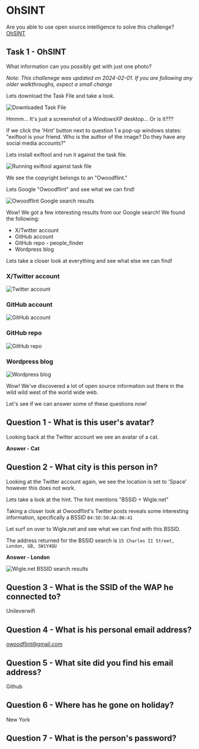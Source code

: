 # OhSINT
Are you able to use open source intelligence to solve this challenge?
[OhSINT](https://tryhackme.com/r/room/ohsint)

## Task 1 - OhSINT
What information can you possibly get with just one photo?

*Note: This challenege was updated on 2024-02-01. If you are following any older walkthroughs, expect a small change*

Lets download the Task File and take a look.

![Downloaded Task File](https://github.com/kieferhax/tryhackme-projects/blob/main/OhSINT/assets/WindowsXP_1551719014755.jpg?raw=true)

Hmmm... It's just a screenshot of a WindowsXP desktop... Or is it???

If we click the 'Hint' button next to question 1 a pop-up windows states: "exiftool is your friend. Who is the author of the image? Do they have any social media accounts?"

Lets install exiftool and run it against the task file.

![Running exiftool against task file](https://github.com/kieferhax/tryhackme-projects/blob/main/OhSINT/assets/exiftool1.png?raw=true)

We see the copyright belongs to an "Owoodflint."

Lets Google "Owoodflint" and see what we can find!

![Owoodflint Google search results](https://github.com/kieferhax/tryhackme-projects/blob/main/OhSINT/assets/owoodflint-search.png?raw=true)

Wow! We got a few interesting results from our Google search! We found the following:
- X/Twitter account
- GitHub account
- GitHub repo - people_finder
- Wordpress blog

Lets take a closer look at everything and see what else we can find!

### X/Twitter account
![Twitter account](https://github.com/kieferhax/tryhackme-projects/blob/main/OhSINT/assets/twitter.png?raw=true)

### GitHub account
![GitHub account](https://github.com/kieferhax/tryhackme-projects/blob/main/OhSINT/assets/github-profile.png)

### GitHub repo
![GitHub repo](https://github.com/kieferhax/tryhackme-projects/blob/main/OhSINT/assets/github-repo.png)

### Wordpress blog
![Wordpress blog](https://github.com/kieferhax/tryhackme-projects/blob/main/OhSINT/assets/wordpress.png)

Wow! We've discovered a lot of open source information out there in the wild wild west of the world wide web.

Let's see if we can answer some of these questions now!

## Question 1 - What is this user's avatar?
Looking back at the Twitter account we see an avatar of a cat.

**Answer - Cat**

## Question 2 - What city is this person in?
Looking at the Twitter account again, we see the location is set to 'Space' however this does not work. 

Lets take a look at the hint.  The hint mentions "BSSID + Wigle.net"

Taking a closer look at Owoodflint's Twitter posts reveals some interesting information, specifically a BSSID `B4:5D:50:AA:86:41`

Let surf on over to Wigle.net and see what we can find with this BSSID.

The address returned for the BSSID search is `15 Charles II Street, London, GB, SW1Y4QU`

**Answer - London**

![Wigle.net BSSID search results](https://github.com/kieferhax/tryhackme-projects/blob/main/OhSINT/assets/wigle-dot-net.png?raw=true)

## Question 3 - What is the SSID of the WAP he connected to?
Unileverwifi

## Question 4 - What is his personal email address?
owoodflint@gmail.com

## Question 5 - What site did you find his email address?
Github

## Question 6 - Where has he gone on holiday?
New York

## Question 7 - What is the person's password?
